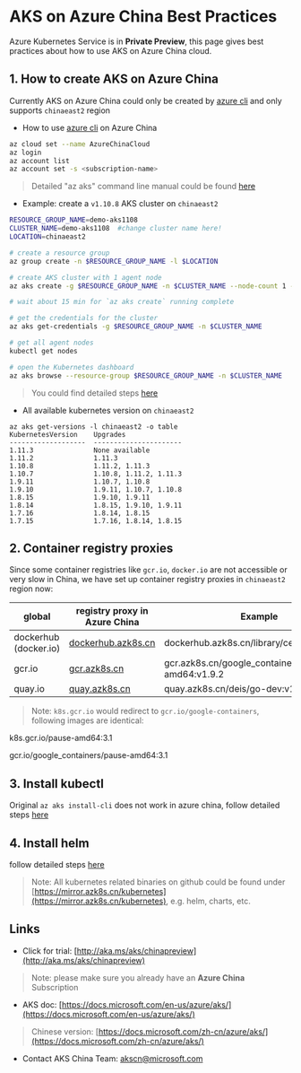 # AKS on Azure China Best Practices
Azure Kubernetes Service is in **Private Preview**, this page gives best practices about how to use AKS on Azure China cloud.

## 1. How to create AKS on Azure China
Currently AKS on Azure China could only be created by [azure cli](https://docs.microsoft.com/en-us/cli/azure/install-azure-cli) and only supports `chinaeast2` region
 - How to use [azure cli](https://docs.microsoft.com/en-us/cli/azure/install-azure-cli) on Azure China
```sh
az cloud set --name AzureChinaCloud
az login
az account list
az account set -s <subscription-name>
```

> Detailed "az aks" command line manual could be found [here](https://docs.microsoft.com/en-us/cli/azure/aks)

 - Example: create a `v1.10.8` AKS cluster on `chinaeast2`
```sh
RESOURCE_GROUP_NAME=demo-aks1108
CLUSTER_NAME=demo-aks1108  #change cluster name here!
LOCATION=chinaeast2

# create a resource group
az group create -n $RESOURCE_GROUP_NAME -l $LOCATION

# create AKS cluster with 1 agent node
az aks create -g $RESOURCE_GROUP_NAME -n $CLUSTER_NAME --node-count 1 --node-vm-size Standard_D2_v2 --generate-ssh-keys --kubernetes-version 1.10.8

# wait about 15 min for `az aks create` running complete

# get the credentials for the cluster
az aks get-credentials -g $RESOURCE_GROUP_NAME -n $CLUSTER_NAME

# get all agent nodes
kubectl get nodes

# open the Kubernetes dashboard
az aks browse --resource-group $RESOURCE_GROUP_NAME -n $CLUSTER_NAME
```
 > You could find detailed steps [here](https://docs.microsoft.com/en-us/azure/aks/kubernetes-walkthrough)

 -  All available kubernetes version on `chinaeast2`
```
az aks get-versions -l chinaeast2 -o table
KubernetesVersion    Upgrades
-------------------  ----------------------
1.11.3               None available
1.11.2               1.11.3
1.10.8               1.11.2, 1.11.3
1.10.7               1.10.8, 1.11.2, 1.11.3
1.9.11               1.10.7, 1.10.8
1.9.10               1.9.11, 1.10.7, 1.10.8
1.8.15               1.9.10, 1.9.11
1.8.14               1.8.15, 1.9.10, 1.9.11
1.7.16               1.8.14, 1.8.15
1.7.15               1.7.16, 1.8.14, 1.8.15
```

## 2. Container registry proxies
Since some container registries like `gcr.io`, `docker.io` are not accessible or very slow in China, we have set up container registry proxies in `chinaeast2` region now:

| global | registry proxy in Azure China | Example |
| ---- | ---- | ---- |
| dockerhub (docker.io) | [dockerhub.azk8s.cn](http://mirror.azk8s.cn/help/docker-registry-proxy-cache.html) | dockerhub.azk8s.cn/library/centos |
| gcr.io | [gcr.azk8s.cn](http://mirror.azk8s.cn/help/gcr-proxy-cache.html) | gcr.azk8s.cn/google_containers/hyperkube-amd64:v1.9.2 |
| quay.io | [quay.azk8s.cn](http://mirror.azk8s.cn/help/quay-proxy-cache.html) | quay.azk8s.cn/deis/go-dev:v1.10.0 |

> Note:
`k8s.gcr.io` would redirect to `gcr.io/google-containers`, following images are identical:

k8s.gcr.io/pause-amd64:3.1

gcr.io/google_containers/pause-amd64:3.1

## 3. Install kubectl
Original `az aks install-cli` does not work in azure china, follow detailed steps [here](https://mirror.azk8s.cn/help/kubernetes.html)

## 4. Install helm
follow detailed steps [here](https://mirror.azk8s.cn/help/kubernetes.html)

> Note:
All kubernetes related binaries on github could be found under [https://mirror.azk8s.cn/kubernetes](https://mirror.azk8s.cn/kubernetes), e.g. helm, charts, etc.

## Links
 - Click for trial: [http://aka.ms/aks/chinapreview](http://aka.ms/aks/chinapreview)
  > Note: please make sure you already have an **Azure China** Subscription
 - AKS doc: [https://docs.microsoft.com/en-us/azure/aks/](https://docs.microsoft.com/en-us/azure/aks/) 
  > Chinese version: [https://docs.microsoft.com/zh-cn/azure/aks/](https://docs.microsoft.com/zh-cn/azure/aks/) 
 - Contact AKS China Team: [akscn@microsoft.com](mailto:akscn@microsoft.com)  
